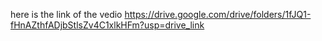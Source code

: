 here is the link of the vedio
https://drive.google.com/drive/folders/1fJQ1-fHnAZthfADjbStlsZv4C1xlkHFm?usp=drive_link
